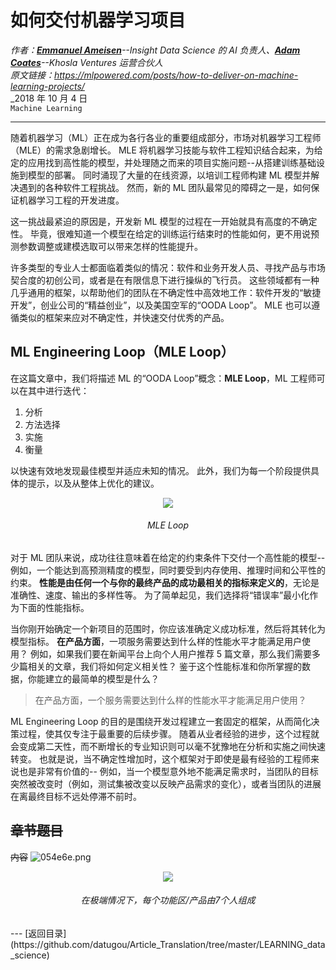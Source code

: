 # 如何交付机器学习项目
_作者：[**Emmanuel Ameisen**](https://twitter.com/EmmanuelAmeisen)--Insight Data Science 的 AI 负责人、[**Adam Coates**](https://twitter.com/adampaulcoates)--Khosla Ventures 运营合伙人_  
_原文链接：<https://mlpowered.com/posts/how-to-deliver-on-machine-learning-projects/>_  
_2018 年 10 月 4 日  
`Machine Learning`

---
随着机器学习（ML）正在成为各行各业的重要组成部分，市场对机器学习工程师（MLE）的需求急剧增长。
MLE 将机器学习技能与软件工程知识结合起来，为给定的应用找到高性能的模型，并处理随之而来的项目实施问题--从搭建训练基础设施到模型的部署。
同时涌现了大量的在线资源，以培训工程师构建 ML 模型并解决遇到的各种软件工程挑战。
然而，新的 ML 团队最常见的障碍之一是，如何保证机器学习工程的开发进度。

这一挑战最紧迫的原因是，开发新 ML 模型的过程在一开始就具有高度的不确定性。
毕竟，很难知道一个模型在给定的训练运行结束时的性能如何，更不用说预测参数调整或建模选取可以带来怎样的性能提升。

许多类型的专业人士都面临着类似的情况：软件和业务开发人员、寻找产品与市场契合度的初创公司，或者是在有限信息下进行操纵的飞行员。
这些领域都有一种几乎通用的框架，以帮助他们的团队在不确定性中高效地工作：软件开发的“敏捷开发”，创业公司的“精益创业”，以及美国空军的“OODA Loop”。
MLE 也可以遵循类似的框架来应对不确定性，并快速交付优秀的产品。

## ML Engineering Loop（MLE Loop）
在这篇文章中，我们将描述 ML 的“OODA Loop”概念：**MLE Loop**，ML 工程师可以在其中进行迭代：
1. 分析
2. 方法选择
3. 实施
4. 衡量

以快速有效地发现最佳模型并适应未知的情况。
此外，我们为每一个阶段提供具体的提示，以及从整体上优化的建议。

<div align=center><img src="https://s1.ax1x.com/2020/11/09/BH8GkV.png"></div>
<div align=center><h6>MLE Loop</h6></div>

对于 ML 团队来说，成功往往意味着在给定的约束条件下交付一个高性能的模型--
例如，一个能达到高预测精度的模型，同时要受到内存使用、推理时间和公平性的约束。
**性能是由任何一个与你的最终产品的成功最相关的指标来定义的**，无论是准确性、速度、输出的多样性等。
为了简单起见，我们选择将“错误率”最小化作为下面的性能指标。

当你刚开始确定一个新项目的范围时，你应该准确定义成功标准，然后将其转化为模型指标。
**在产品方面**，一项服务需要达到什么样的性能水平才能满足用户使用？
例如，如果我们要在新闻平台上向个人用户推荐 5 篇文章，那么我们需要多少篇相关的文章，我们将如何定义相关性？
鉴于这个性能标准和你所掌握的数据，你能建立的最简单的模型是什么？

> 在产品方面，一个服务需要达到什么样的性能水平才能满足用户使用？

ML Engineering Loop 的目的是围绕开发过程建立一套固定的框架，从而简化决策过程，使其仅专注于最重要的后续步骤。
随着从业者经验的进步，这个过程就会变成第二天性，而不断增长的专业知识则可以毫不犹豫地在分析和实施之间快速转变。
也就是说，当不确定性增加时，这个框架对于即使是最有经验的工程师来说也是非常有价值的--
例如，当一个模型意外地不能满足需求时，当团队的目标突然被改变时（例如，测试集被改变以反映产品需求的变化），或者当团队的进展在离最终目标不远处停滞不前时。



## ~~章节题目~~
~~内容~~
<img src="https://s1.ax1x.com/2020/10/14/054e6e.png" alt="054e6e.png" border="0" />
<div align=center><img src="https://s1.ax1x.com/2020/10/14/054e6e.png"></div>
<div align=center><h6>在极端情况下，每个功能区/产品由7个人组成</h6></div>
---
[返回目录](https://github.com/datugou/Article_Translation/tree/master/LEARNING_data_science)
